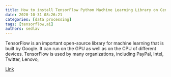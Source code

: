 ```yaml
---
title: How to install TensorFlow Python Machine Learning Library on CentOS 8
date: 2020-10-31 08:26:21
categories: [data processing]
tags: [tensorflow,ai]
authors: sedlav
---
```


TensorFlow is an important open-source library for machine learning that is built by Google. It can run on the GPU as well as on the CPU of different devices. TensorFlow is used by many organizations, including PayPal, Intel, Twitter, Lenovo,

[Link](https://vitux.com/tensorflow-centos/)
